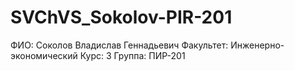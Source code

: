 # SVChVS_Sokolov-PIR-201
ФИО: Соколов Владислав Геннадьевич
Факультет: Инженерно-экономический
Курс: 3
Группа: ПИР-201

